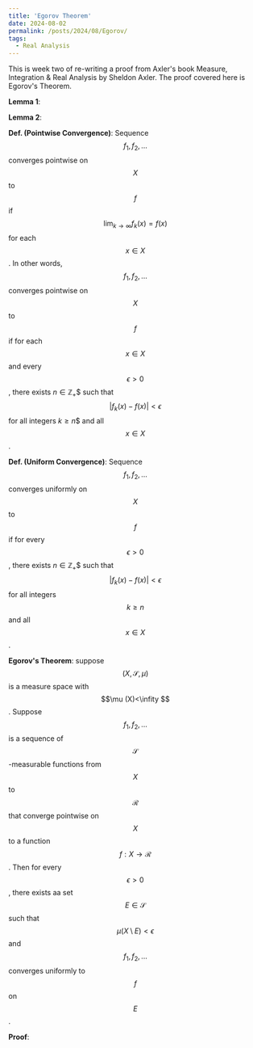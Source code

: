 ```yaml
---
title: 'Egorov Theorem'
date: 2024-08-02
permalink: /posts/2024/08/Egorov/
tags:
  - Real Analysis
---
```


This is week two of re-writing a proof from Axler's book Measure, Integration & Real Analysis by Sheldon Axler. The proof covered here is Egorov's Theorem. 

**Lemma 1**: 

**Lemma 2**: 

**Def. (Pointwise Convergence)**: Sequence $$f_1,f_2,\dots $$ converges pointwise on $$X$$ to $$f$$ if $$\lim_{k\to\infty}f_{k}(x)=f(x)$$ for each $$x\in X$$. In other words, $$f_1,f_2,\dots $$ converges pointwise on $$X$$ to $$f$$ if for each $$x\in X$$ and every $$\epsilon >0$$, there exists $n\in\mathbb{Z}_{+}$$ such that $$|f_{k}(x)-f(x)|<\epsilon $$ for all integers $k\geq n$$ and all $$x\in X$$. 

**Def. (Uniform Convergence)**: Sequence $$f_1,f_2,\dots $$ converges uniformly on $$X$$ to $$f$$ if for every $$\epsilon >0 $$, there exists $n\in\mathbb{Z}_{+}$$ such that $$|f_{k}(x)-f(x)|<\epsilon $$ for all integers $$k\geq n$$ and all $$x\in X$$. 

**Egorov's Theorem**: suppose $$(X,\mathcal{S},\mu )$$ is a measure space with $$\mu (X)<\infity $$. Suppose $$f_1,f_2,\dots $$ is a sequence 
of $$\mathcal{S}$$-measurable functions from $$X$$ to $$\mathcal{R}$$ that converge pointwise on $$X$$ to a function $$f:X\to\mathcal{R}$$. 
Then for every $$\epsilon > 0 $$, there exists aa set $$E\in\mathcal{S}$$ such that $$\mu (X\setminus E)<\epsilon$$ and $$f_1,f_2,\dots $$ converges
uniformly to $$f$$ on $$E$$. 

**Proof**: 

